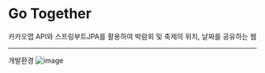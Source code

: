 # Go Together

카카오맵 API와 스프링부트JPA를 활용하여 박람회 및 축제의 위치, 날짜를 공유하는 웹

----------------
개발환경
![image](https://user-images.githubusercontent.com/108060059/193606539-bdf83b58-a418-423b-aa4e-5de930304b53.png)
